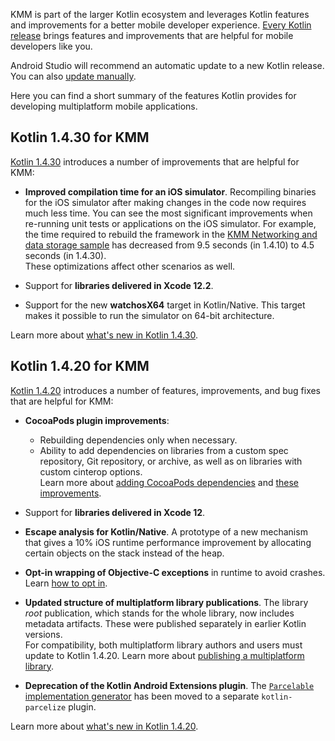 [//]: # (title: What's new in Kotlin for KMM)
[//]: # (auxiliary-id: Whats_new_in_Kotlin_for_KMM)

KMM is part of the larger Kotlin ecosystem and leverages Kotlin features and improvements for a better mobile developer experience. 
[Every Kotlin release](https://kotlinlang.org/releases.html#release-details) brings features and improvements that are helpful for mobile developers like you. 

Android Studio will recommend an automatic update to a new Kotlin release. You can also [update manually](https://kotlinlang.org/releases.html#updating-to-a-new-release).

Here you can find a short summary of the features Kotlin provides for developing multiplatform mobile applications.

## Kotlin 1.4.30 for KMM

[Kotlin 1.4.30](https://kotlinlang.org/docs/reference/whatsnew1430.html) introduces a number of improvements that are helpful for KMM:

* **Improved compilation time for an iOS simulator**. Recompiling binaries for the iOS simulator after making changes in the code now requires much less time.
  You can see the most significant improvements when re-running unit tests or applications on the iOS simulator.
  For example, the time required to rebuild the framework in the [KMM Networking and data storage sample](https://github.com/kotlin-hands-on/kmm-networking-and-data-storage/tree/final) has decreased from 9.5 seconds (in 1.4.10) to 4.5 seconds (in 1.4.30).  
  These optimizations affect other scenarios as well.

* Support for **libraries delivered in Xcode 12.2**.

* Support for the new **watchosX64** target in Kotlin/Native. This target makes it possible to run the simulator on 64-bit architecture.

Learn more about [what's new in Kotlin 1.4.30](https://kotlinlang.org/docs/reference/whatsnew1430.html).

## Kotlin 1.4.20 for KMM

[Kotlin 1.4.20](https://kotlinlang.org/docs/reference/whatsnew1420.html) introduces a number of features, improvements, and bug fixes that are helpful for KMM:

* **CocoaPods plugin improvements**:
    * Rebuilding dependencies only when necessary.
    * Ability to add dependencies on libraries from a custom spec repository, Git repository, or archive, as well as on libraries with custom cinterop options.  
      Learn more about [adding CocoaPods dependencies](add-dependencies.md#with-cocoapods) and [these improvements](https://kotlinlang.org/docs/reference/whatsnew1420.html#cocoapods-plugin-improvements).
     
* Support for **libraries delivered in Xcode 12**.

* **Escape analysis for Kotlin/Native**. A prototype of a new mechanism that gives a 10% iOS runtime performance improvement by allocating certain objects on the stack instead of the heap. 

* **Opt-in wrapping of Objective-C exceptions** in runtime to avoid crashes. Learn [how to opt in](https://kotlinlang.org/docs/reference/whatsnew1420.html#opt-in-wrapping-of-objective-c-exceptions).

* **Updated structure of multiplatform library publications**. The library _root_ publication, which stands for the whole library, 
now includes metadata artifacts. These were published separately in earlier Kotlin versions.  
For compatibility, both multiplatform library authors and users must update to Kotlin 1.4.20. Learn more about [publishing a multiplatform library](https://kotlinlang.org/docs/reference/mpp-publish-lib.html).

* **Deprecation of the Kotlin Android Extensions plugin**. The [`Parcelable` implementation generator](https://kotlinlang.org/docs/reference/compiler-plugins.html#parcelable-implementations-generator) has been moved to a separate `kotlin-parcelize` plugin.

Learn more about [what's new in Kotlin 1.4.20](https://kotlinlang.org/docs/reference/whatsnew1420.html).
